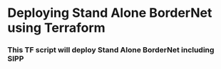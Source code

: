 
# Deploying Stand Alone BorderNet using Terraform 

### This TF script will deploy Stand Alone BorderNet including SIPP 
